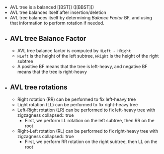 - AVL tree is a balanced [[BST]] ([[BBST]])
- AVL tree balances itself after insertion/deletion
- AVL tree balances itself by determining *Balance Factor* BF, and using that information to perform rotation if needed.
- ## AVL tree Balance Factor
	- AVL tree balance factor is computed by `HLeft - HRight`
	- `HLeft` is the height of the left subtree, `HRight` is the height of the right subtree
	- A positive BF means that the tree is left-heavy, and negative BF means that the tree is right-heavy
- ## AVL tree rotations
	- Right rotation (RR) can be performed to fix left-heavy tree
	- Light rotation (LL) can be performed to fix right-heavy tree
	- Left-Right rotation (LR) can be performed to fix left-heavy tree with zigzagness
	  collapsed:: true
		- First, we perform LL rotation on the left subtree, then RR on the root
	- Right-Left rotation (RL) can be performed to fix right-heavy tree with zigzagness
	  collapsed:: true
		- First, we perform RR rotation on the right subtree, then LL on the root